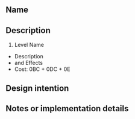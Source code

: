 ## Name
## Description

1. Level Name
*  Description
*  and Effects
*  Cost: 0BC + 0DC + 0E

## Design intention
## Notes or implementation details